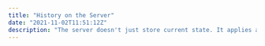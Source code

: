 ```yaml
---
title: "History on the Server"
date: "2021-11-02T11:51:12Z"
description: "The server doesn't just store current state. It applies actions. Design the server-side model to reduce surprises."
---
```

